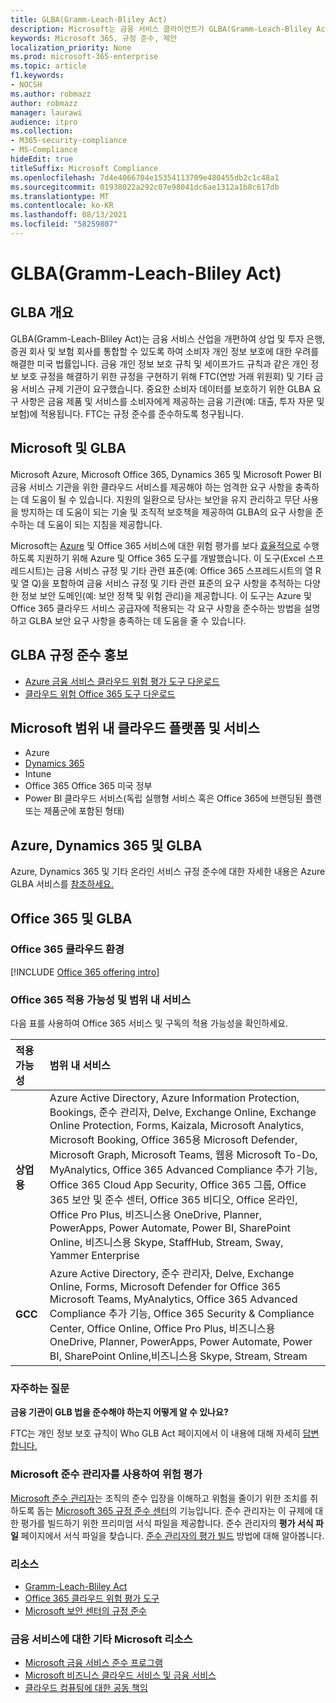 ```yaml
---
title: GLBA(Gramm-Leach-Bliley Act)
description: Microsoft는 금융 서비스 클라이언트가 GLBA(Gramm-Leach-Bliley Act)의 개인 정보 및 보안 요구 사항을 준수할 수 있습니다.
keywords: Microsoft 365, 규정 준수, 제안
localization_priority: None
ms.prod: microsoft-365-enterprise
ms.topic: article
f1.keywords:
- NOCSH
ms.author: robmazz
author: robmazz
manager: laurawi
audience: itpro
ms.collection:
- M365-security-compliance
- MS-Compliance
hideEdit: true
titleSuffix: Microsoft Compliance
ms.openlocfilehash: 7d4e4066704e15354113709e480455db2c1c48a1
ms.sourcegitcommit: 01938022a292c07e98041dc6ae1312a1b8c617db
ms.translationtype: MT
ms.contentlocale: ko-KR
ms.lasthandoff: 08/13/2021
ms.locfileid: "58259807"
---
```

# <a name="gramm-leach-bliley-act-glba"></a>GLBA(Gramm-Leach-Bliley Act)

## <a name="glba-overview"></a>GLBA 개요

GLBA(Gramm-Leach-Bliley Act)는 금융 서비스 산업을 개편하여 상업 및 투자 은행, 증권 회사 및 보험 회사를 통합할 수 있도록 하여 소비자 개인 정보 보호에 대한 우려를 해결한 미국 법률입니다. 금융 개인 정보 보호 규칙 및 세이프가드 규칙과 같은 개인 정보 보호 규정을 해결하기 위한 규정을 구현하기 위해 FTC(연방 거래 위원회) 및 기타 금융 서비스 규제 기관이 요구했습니다. 중요한 소비자 데이터를 보호하기 위한 GLBA 요구 사항은 금융 제품 및 서비스를 소비자에게 제공하는 금융 기관(예: 대출, 투자 자문 및 보험)에 적용됩니다. FTC는 규정 준수를 준수하도록 청구됩니다.

## <a name="microsoft-and-glba"></a>Microsoft 및 GLBA

Microsoft Azure, Microsoft Office 365, Dynamics 365 및 Microsoft Power BI 금융 서비스 기관을 위한 클라우드 서비스를 제공해야 하는 엄격한 요구 사항을 충족하는 데 도움이 될 수 있습니다. 지원의 일환으로 당사는 보안을 유지 관리하고 무단 사용을 방지하는 데 도움이 되는 기술 및 조직적 보호책을 제공하여 GLBA의 요구 사항을 준수하는 데 도움이 되는 지침을 제공합니다.

Microsoft는 [Azure](https://servicetrust.microsoft.com/ViewPage/TrustDocuments?command=Download&downloadType=Document&downloadId=6b218946-c235-4234-9beb-d557e39a3f44&docTab=6d000410-c9e9-11e7-9a91-892aae8839ad_Compliance_Guides) 및 Office 365 서비스에 대한 위험 평가를 보다 [효율적으로](https://servicetrust.microsoft.com/ViewPage/TrustDocuments?command=Download&downloadType=Document&downloadId=55702ffd-c35a-4619-8722-ab71c0c02002&docTab=6d000410-c9e9-11e7-9a91-892aae8839ad_Compliance_Guides) 수행하도록 지원하기 위해 Azure 및 Office 365 도구를 개발했습니다. 이 도구(Excel 스프레드시트)는 금융 서비스 규정 및 기타 관련 표준(예: Office 365 스프레드시트의 열 R 및 열 Q)을 포함하여 금융 서비스 규정 및 기타 관련 표준의 요구 사항을 추적하는 다양한 정보 보안 도메인(예: 보안 정책 및 위험 관리)을 제공합니다. 이 도구는 Azure 및 Office 365 클라우드 서비스 공급자에 적용되는 각 요구 사항을 준수하는 방법을 설명하고 GLBA 보안 요구 사항을 충족하는 데 도움을 줄 수 있습니다.

## <a name="promote-your-glba-compliance"></a>GLBA 규정 준수 홍보

- [Azure 금융 서비스 클라우드 위험 평가 도구 다운로드](https://servicetrust.microsoft.com/ViewPage/TrustDocuments?command=Download&downloadType=Document&downloadId=6b218946-c235-4234-9beb-d557e39a3f44&docTab=6d000410-c9e9-11e7-9a91-892aae8839ad_Compliance_Guides)
- [클라우드 위험 Office 365 도구 다운로드](https://servicetrust.microsoft.com/ViewPage/TrustDocuments?command=Download&downloadType=Document&downloadId=55702ffd-c35a-4619-8722-ab71c0c02002&docTab=6d000410-c9e9-11e7-9a91-892aae8839ad_Compliance_Guides)

## <a name="microsoft-in-scope-cloud-platforms--services"></a>Microsoft 범위 내 클라우드 플랫폼 및 서비스

- Azure
- [Dynamics 365](https://aka.ms/d365-compliance-list)
- Intune
- Office 365 Office 365 미국 정부
- Power BI 클라우드 서비스(독립 실행형 서비스 혹은 Office 365에 브랜딩된 플랜 또는 제품군에 포함된 형태)

## <a name="azure-dynamics-365-and-glba"></a>Azure, Dynamics 365 및 GLBA

Azure, Dynamics 365 및 기타 온라인 서비스 규정 준수에 대한 자세한 내용은 Azure GLBA 서비스를 [참조하세요.](/azure/compliance/offerings/offering-glba-us)

## <a name="office-365-and-glba"></a>Office 365 및 GLBA

### <a name="office-365-cloud-environments"></a>Office 365 클라우드 환경

[!INCLUDE [Office 365 offering intro](../includes/o365-offering-introduction.md)]

### <a name="office-365-applicability-and-in-scope-services"></a>Office 365 적용 가능성 및 범위 내 서비스

다음 표를 사용하여 Office 365 서비스 및 구독의 적용 가능성을 확인하세요.

| **적용 가능성** | **범위 내 서비스** |
|:------------------|:----------------------|
| **상업용** | Azure Active Directory, Azure Information Protection, Bookings, 준수 관리자, Delve, Exchange Online, Exchange Online Protection, Forms, Kaizala, Microsoft Analytics, Microsoft Booking, Office 365용 Microsoft Defender, Microsoft Graph, Microsoft Teams, 웹용 Microsoft To-Do, MyAnalytics, Office 365 Advanced Compliance 추가 기능, Office 365 Cloud App Security, Office 365 그룹, Office 365 보안 및 준수 센터, Office 365 비디오, Office 온라인, Office Pro Plus, 비즈니스용 OneDrive, Planner, PowerApps, Power Automate, Power BI, SharePoint Online, 비즈니스용 Skype, StaffHub, Stream, Sway, Yammer Enterprise |
| **GCC** | Azure Active Directory, 준수 관리자, Delve, Exchange Online, Forms, Microsoft Defender for Office 365 Microsoft Teams, MyAnalytics, Office 365 Advanced Compliance 추가 기능, Office 365 Security & Compliance Center, Office Online, Office Pro Plus, 비즈니스용 OneDrive, Planner, PowerApps, Power Automate, Power BI, SharePoint Online,비즈니스용 Skype, Stream, Stream |

### <a name="frequently-asked-questions"></a>자주하는 질문

**금융 기관이 GLB 법을 준수해야 하는지 어떻게 알 수 있나요?**

FTC는 개인 정보 보호 규칙이 Who GLB Act 페이지에서 이 내용에 대해 자세히 [답변합니다.](https://www.ftc.gov/tips-advice/business-center/guidance/how-comply-privacy-consumer-financial-information-rule-gramm#whois)

### <a name="use-microsoft-compliance-manager-to-assess-your-risk"></a>Microsoft 준수 관리자를 사용하여 위험 평가

[Microsoft 준수 관리자](/microsoft-365/compliance/compliance-manager)는 조직의 준수 입장을 이해하고 위험을 줄이기 위한 조치를 취하도록 돕는 [Microsoft 365 규정 준수 센터](/microsoft-365/compliance/microsoft-365-compliance-center)의 기능입니다. 준수 관리자는 이 규제에 대한 평가를 빌드하기 위한 프리미엄 서식 파일을 제공합니다. 준수 관리자의 **평가 서식 파일** 페이지에서 서식 파일을 찾습니다. [준수 관리자의 평가 빌드](/microsoft-365/compliance/compliance-manager-assessments) 방법에 대해 알아봅니다.

### <a name="resources"></a>리소스

- [Gramm-Leach-Bliley Act](https://www.ftc.gov/tips-advice/business-center/privacy-and-security/gramm-leach-bliley-act)
- [Office 365 클라우드 위험 평가 도구](https://servicetrust.microsoft.com/ViewPage/TrustDocuments?command=Download&downloadType=Document&downloadId=55702ffd-c35a-4619-8722-ab71c0c02002&docTab=6d000410-c9e9-11e7-9a91-892aae8839ad_Compliance_Guides)
- [Microsoft 보안 센터의 규정 준수](https://www.microsoft.com/trust-center/compliance/compliance-overview)

### <a name="other-microsoft-resources-for-financial-services"></a>금융 서비스에 대한 기타 Microsoft 리소스

- [Microsoft 금융 서비스 준수 프로그램](https://www.microsoft.com/download/details.aspx?id=55332)
- [Microsoft 비즈니스 클라우드 서비스 및 금융 서비스](https://www.microsoft.com/trustcenter/cloudservices/financialservices)
- [클라우드 컴퓨팅에 대한 공동 책임](https://aka.ms/sharedresponsibility)
